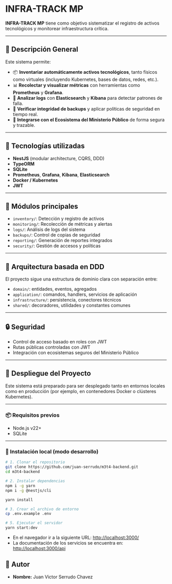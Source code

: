 
# INFRA-TRACK MP

**INFRA-TRACK MP** tiene como objetivo sistematizar el registro de activos tecnológicos y monitorear infraestructura crítica.

---

## 🚀 Descripción General

Este sistema permite:

- 📦 **Inventariar automáticamente activos tecnológicos**, tanto físicos como virtuales (incluyendo Kubernetes, bases de datos, redes, etc.).
- 📊 **Recolectar y visualizar métricas** con herramientas como **Prometheus** y **Grafana**.
- 🧠 **Analizar logs** con **Elasticsearch** y **Kibana** para detectar patrones de falla.
- 🔐 **Verificar integridad de backups** y aplicar políticas de seguridad en tiempo real.
- 🔄 **Integrarse con el Ecosistema del Ministerio Público** de forma segura y trazable.

---

## 🧱 Tecnologías utilizadas

- **NestJS** (modular architecture, CQRS, DDD)
- **TypeORM**
- **SQLite**
- **Prometheus**, **Grafana**, **Kibana**, **Elasticsearch**
- **Docker / Kubernetes**
- **JWT**

---

## 📁 Módulos principales

- `inventory/`: Detección y registro de activos
- `monitoring/`: Recolección de métricas y alertas
- `logs/`: Análisis de logs del sistema
- `backups/`: Control de copias de seguridad
- `reporting/`: Generación de reportes integrados
- `security/`: Gestión de accesos y políticas

---

## 🧠 Arquitectura basada en DDD

El proyecto sigue una estructura de dominio clara con separación entre:

- `domain/`: entidades, eventos, agregados
- `application/`: comandos, handlers, servicios de aplicación
- `infrastructure/`: persistencia, conectores técnicos
- `shared/`: decoradores, utilidades y constantes comunes

---

## 🔒 Seguridad

- Control de acceso basado en roles con JWT
- Rutas públicas controladas con JWT
- Integración con ecosistemas seguros del Ministerio Público

---

## 🚀 Despliegue del Proyecto

Este sistema está preparado para ser desplegado tanto en entornos locales como en producción (por ejemplo, en contenedores Docker o clústeres Kubernetes).

---

### 📦 Requisitos previos

- Node.js v22+
- SQLite

---

### 🔧 Instalación local (modo desarrollo)

```bash
# 1. Clonar el repositorio
git clone https://github.com/juan-serrudo/m3t4-backend.git
cd m3t4-backend

# 2. Instalar dependencias
npm i -g yarn
npm i -g @nestjs/cli

yarn install

# 3. Crear el archivo de entorno
cp .env.example .env

# 5. Ejecutar el servidor
yarn start:dev
```


- En el navegador ir a la siguiente URL: [http://localhost:3000/](http://localhost:3000/)
- La documentación de los servicios se encuentra en: [http://localhost:3000/api](http://localhost:3000/api)

## 👥 Autor

- **Nombre:** Juan Victor Serrudo Chavez
